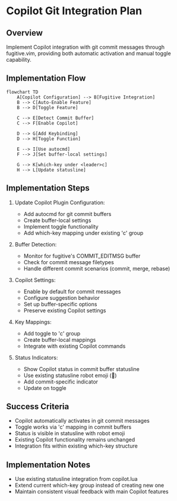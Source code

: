 # Copilot Git Integration Plan

## Overview
Implement Copilot integration with git commit messages through fugitive.vim, providing both automatic activation and manual toggle capability.

## Implementation Flow
```mermaid
flowchart TD
    A[Copilot Configuration] --> B[Fugitive Integration]
    B --> C[Auto-Enable Feature]
    B --> D[Toggle Feature]
    
    C --> E[Detect Commit Buffer]
    C --> F[Enable Copilot]
    
    D --> G[Add Keybinding]
    D --> H[Toggle Function]
    
    E --> I[Use autocmd]
    F --> J[Set buffer-local settings]
    
    G --> K[which-key under <leader>c]
    H --> L[Update statusline]
```

## Implementation Steps

1. Update Copilot Plugin Configuration:
   - Add autocmd for git commit buffers
   - Create buffer-local settings
   - Implement toggle functionality
   - Add which-key mapping under existing '<leader>c' group

2. Buffer Detection:
   - Monitor for fugitive's COMMIT_EDITMSG buffer
   - Check for commit message filetypes
   - Handle different commit scenarios (commit, merge, rebase)

3. Copilot Settings:
   - Enable by default for commit messages
   - Configure suggestion behavior
   - Set up buffer-specific options
   - Preserve existing Copilot settings

4. Key Mappings:
   - Add toggle to '<leader>c' group
   - Create buffer-local mappings
   - Integrate with existing Copilot commands

5. Status Indicators:
   - Show Copilot status in commit buffer statusline
   - Use existing statusline robot emoji (🤖)
   - Add commit-specific indicator
   - Update on toggle

## Success Criteria
- Copilot automatically activates in git commit messages
- Toggle works via '<leader>c' mapping in commit buffers
- Status is visible in statusline with robot emoji
- Existing Copilot functionality remains unchanged
- Integration fits within existing which-key structure

## Implementation Notes
- Use existing statusline integration from copilot.lua
- Extend current which-key group instead of creating new one
- Maintain consistent visual feedback with main Copilot features